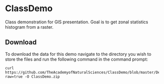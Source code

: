 # ClassDemo
Class demonstration for GIS presentation. Goal is to get zonal statistics histogram from a raster.

## Download

To download the data for this demo navigate to the directory you wish to store the files and run the following command in the command prompt:

```
curl https://github.com/TheAcademyofNaturalSciences/ClassDemo/blob/master/DemoData.zip?raw=true -O ClassDemo.zip
```
